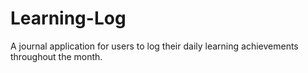 # Learning-Log
A journal application for users to log their daily learning achievements throughout the month.
